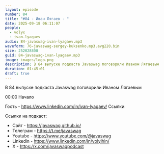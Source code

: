 ```yaml
---
layout: episode
number: 84
title: "#84 - Иван Лягаев - "
date: 2025-09-18 06:11:07
people:
  - volyx
  - ivan-lyagaev
audio: 84-javaswag-ivan-lyagaev.mp3
waveform: 76-javaswag-sergey-kuksenko.mp3.avg220.bin
size: 252028800  
guid: 84-javaswag-ivan-lyagaev.mp3
image: images/logo.png
description: В 84 выпуске подкаста Javaswag поговорили Иваном Лягаевым
duration: 01:45:01
draft: true
---
```


В 84 выпуске подкаста Javaswag поговорили Иваном Лягаевым

00:00 Начало



Гость - https://www.linkedin.com/in/ivan-lyagaev/
Ссылки: 



Ссылки на подкаст:

* Сайт -  https://javaswag.github.io/
* Телеграм - https://t.me/javaswag
* Youtube - https://www.youtube.com/@javaswag
* Linkedin - https://www.linkedin.com/in/volyihin/
* X - https://x.com/javaswagpodcast
